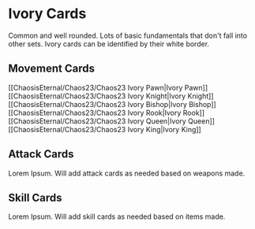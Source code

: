 # Ivory Cards
Common and well rounded. Lots of basic fundamentals that don't fall into other sets. Ivory cards can be identified by their white border.
## Movement Cards
[[ChaosisEternal/Chaos23/Chaos23 Ivory Pawn|Ivory Pawn]]
[[ChaosisEternal/Chaos23/Chaos23 Ivory Knight|Ivory Knight]]
[[ChaosisEternal/Chaos23/Chaos23 Ivory Bishop|Ivory Bishop]]
[[ChaosisEternal/Chaos23/Chaos23 Ivory Rook|Ivory Rook]]
[[ChaosisEternal/Chaos23/Chaos23 Ivory Queen|Ivory Queen]]
[[ChaosisEternal/Chaos23/Chaos23 Ivory King|Ivory King]]
## Attack Cards
Lorem Ipsum. Will add attack cards as needed based on weapons made.
## Skill Cards
Lorem Ipsum. Will add skill cards as needed based on items made.
